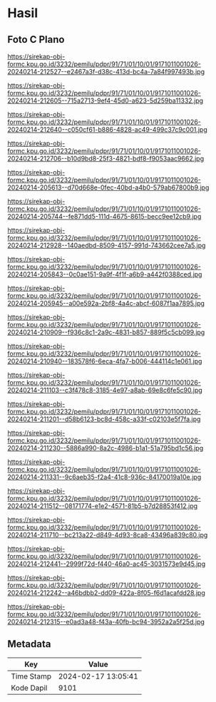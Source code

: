 # Hasil

## Foto C Plano

https://sirekap-obj-formc.kpu.go.id/3232/pemilu/pdpr/91/71/01/10/01/9171011001026-20240214-212527--e2467a3f-d38c-413d-bc4a-7a84f997493b.jpg

https://sirekap-obj-formc.kpu.go.id/3232/pemilu/pdpr/91/71/01/10/01/9171011001026-20240214-212605--715a2713-9ef4-45d0-a623-5d259ba11332.jpg

https://sirekap-obj-formc.kpu.go.id/3232/pemilu/pdpr/91/71/01/10/01/9171011001026-20240214-212640--c050cf61-b886-4828-ac49-499c37c9c001.jpg

https://sirekap-obj-formc.kpu.go.id/3232/pemilu/pdpr/91/71/01/10/01/9171011001026-20240214-212706--b10d9bd8-25f3-4821-bdf8-f9053aac9662.jpg

https://sirekap-obj-formc.kpu.go.id/3232/pemilu/pdpr/91/71/01/10/01/9171011001026-20240214-205613--d70d668e-0fec-40bd-a4b0-579ab67800b9.jpg

https://sirekap-obj-formc.kpu.go.id/3232/pemilu/pdpr/91/71/01/10/01/9171011001026-20240214-205744--fe871dd5-111d-4675-8615-becc9ee12cb9.jpg

https://sirekap-obj-formc.kpu.go.id/3232/pemilu/pdpr/91/71/01/10/01/9171011001026-20240214-212928--140aedbd-8509-4157-991d-743662cee7a5.jpg

https://sirekap-obj-formc.kpu.go.id/3232/pemilu/pdpr/91/71/01/10/01/9171011001026-20240214-205843--0c0ae151-9a9f-4f1f-a6b9-a442f0388ced.jpg

https://sirekap-obj-formc.kpu.go.id/3232/pemilu/pdpr/91/71/01/10/01/9171011001026-20240214-205945--a00e592a-2bf8-4a4c-abcf-6087f1aa7895.jpg

https://sirekap-obj-formc.kpu.go.id/3232/pemilu/pdpr/91/71/01/10/01/9171011001026-20240214-210909--f936c8c1-2a9c-4831-b857-889f5c5cb099.jpg

https://sirekap-obj-formc.kpu.go.id/3232/pemilu/pdpr/91/71/01/10/01/9171011001026-20240214-210940--183578f6-6eca-4fa7-b006-444114c1e061.jpg

https://sirekap-obj-formc.kpu.go.id/3232/pemilu/pdpr/91/71/01/10/01/9171011001026-20240214-211103--c3f478c8-3185-4e97-a8ab-69e8c6fe5c90.jpg

https://sirekap-obj-formc.kpu.go.id/3232/pemilu/pdpr/91/71/01/10/01/9171011001026-20240214-211201--d58b6123-bc8d-458c-a33f-c02103e5f7fa.jpg

https://sirekap-obj-formc.kpu.go.id/3232/pemilu/pdpr/91/71/01/10/01/9171011001026-20240214-211230--5886a990-8a2c-4986-b1a1-51a795bd1c56.jpg

https://sirekap-obj-formc.kpu.go.id/3232/pemilu/pdpr/91/71/01/10/01/9171011001026-20240214-211331--9c6aeb35-f2a4-41c8-936c-84170019a10e.jpg

https://sirekap-obj-formc.kpu.go.id/3232/pemilu/pdpr/91/71/01/10/01/9171011001026-20240214-211512--08171774-e1e2-4571-81b5-b7d28853f412.jpg

https://sirekap-obj-formc.kpu.go.id/3232/pemilu/pdpr/91/71/01/10/01/9171011001026-20240214-211710--bc213a22-d849-4d93-8ca8-43496a839c80.jpg

https://sirekap-obj-formc.kpu.go.id/3232/pemilu/pdpr/91/71/01/10/01/9171011001026-20240214-212441--2999f72d-f440-46a0-ac45-3031573e9d45.jpg

https://sirekap-obj-formc.kpu.go.id/3232/pemilu/pdpr/91/71/01/10/01/9171011001026-20240214-212242--a46bdbb2-dd09-422a-8f05-f6d1acafdd28.jpg

https://sirekap-obj-formc.kpu.go.id/3232/pemilu/pdpr/91/71/01/10/01/9171011001026-20240214-212315--e0ad3a48-f43a-40fb-bc94-3952a2a5f25d.jpg


## Metadata

| Key        | Value               |
| ---------- | ------------------- |
| Time Stamp | 2024-02-17 13:05:41 |
| Kode Dapil | 9101                |



